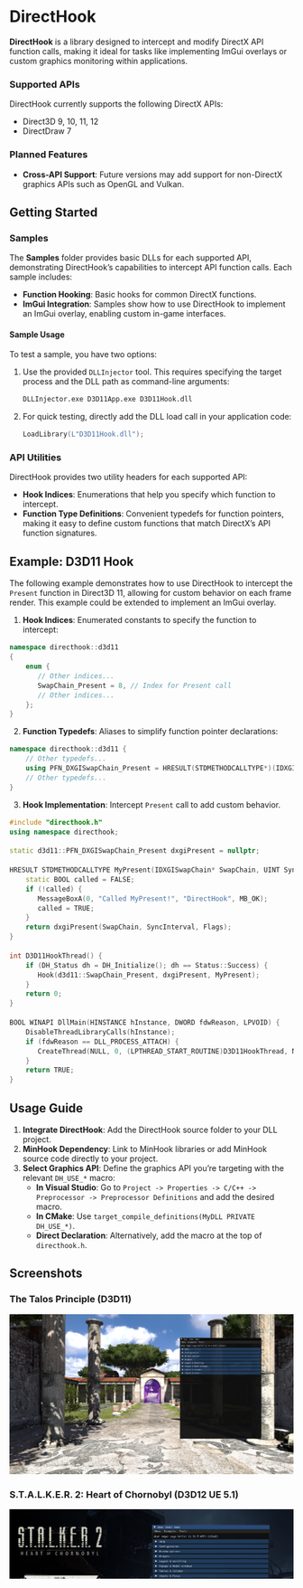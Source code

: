# DirectHook
**DirectHook** is a library designed to intercept and modify DirectX API function calls, making it ideal for tasks like implementing ImGui overlays or custom graphics monitoring within applications.

### Supported APIs
DirectHook currently supports the following DirectX APIs:
- Direct3D 9, 10, 11, 12
- DirectDraw 7

### Planned Features
- **Cross-API Support**: Future versions may add support for non-DirectX graphics APIs such as OpenGL and Vulkan.

## Getting Started

### Samples
The **Samples** folder provides basic DLLs for each supported API, demonstrating DirectHook’s capabilities to intercept API function calls. Each sample includes:

- **Function Hooking**: Basic hooks for common DirectX functions.
- **ImGui Integration**: Samples show how to use DirectHook to implement an ImGui overlay, enabling custom in-game interfaces. 

#### Sample Usage
To test a sample, you have two options:

1. Use the provided `DLLInjector` tool. This requires specifying the target process and the DLL path as command-line arguments:
    ```sh
    DLLInjector.exe D3D11App.exe D3D11Hook.dll
    ```

2. For quick testing, directly add the DLL load call in your application code:
    ```cpp
    LoadLibrary(L"D3D11Hook.dll");
    ```

### API Utilities
DirectHook provides two utility headers for each supported API:

- **Hook Indices**: Enumerations that help you specify which function to intercept.
- **Function Type Definitions**: Convenient typedefs for function pointers, making it easy to define custom functions that match DirectX’s API function signatures.

## Example: D3D11 Hook

The following example demonstrates how to use DirectHook to intercept the `Present` function in Direct3D 11, allowing for custom behavior on each frame render. This example could be extended to implement an ImGui overlay.

1. **Hook Indices**: Enumerated constants to specify the function to intercept:
```cpp
namespace directhook::d3d11
{
    enum {
       // Other indices...
       SwapChain_Present = 8, // Index for Present call
       // Other indices...
    };
}
```
2. **Function Typedefs**: Aliases to simplify function pointer declarations:
```cpp
namespace directhook::d3d11 {
    // Other typedefs...
    using PFN_DXGISwapChain_Present = HRESULT(STDMETHODCALLTYPE*)(IDXGISwapChain*, UINT, UINT);
    // Other typedefs...
}
```
3. **Hook Implementation**: Intercept `Present` call to add custom behavior.
```cpp
#include "directhook.h"
using namespace directhook;

static d3d11::PFN_DXGISwapChain_Present dxgiPresent = nullptr;

HRESULT STDMETHODCALLTYPE MyPresent(IDXGISwapChain* SwapChain, UINT SyncInterval, UINT Flags) {
    static BOOL called = FALSE;
    if (!called) {
       MessageBoxA(0, "Called MyPresent!", "DirectHook", MB_OK);
       called = TRUE;
    }
    return dxgiPresent(SwapChain, SyncInterval, Flags);
}

int D3D11HookThread() {
    if (DH_Status dh = DH_Initialize(); dh == Status::Success) {
       Hook(d3d11::SwapChain_Present, dxgiPresent, MyPresent);
    }
    return 0;
}

BOOL WINAPI DllMain(HINSTANCE hInstance, DWORD fdwReason, LPVOID) {
    DisableThreadLibraryCalls(hInstance);
    if (fdwReason == DLL_PROCESS_ATTACH) {
       CreateThread(NULL, 0, (LPTHREAD_START_ROUTINE)D3D11HookThread, NULL, 0, NULL);
    }
    return TRUE;
}
```
## Usage Guide

1. **Integrate DirectHook**: Add the DirectHook source folder to your DLL project.
2. **MinHook Dependency**: Link to MinHook libraries or add MinHook source code directly to your project.
3. **Select Graphics API**: Define the graphics API you’re targeting with the relevant `DH_USE_*` macro:
   - **In Visual Studio**: Go to `Project -> Properties -> C/C++ -> Preprocessor -> Preprocessor Definitions` and add the desired macro.
   - **In CMake**: Use `target_compile_definitions(MyDLL PRIVATE DH_USE_*)`.
   - **Direct Declaration**: Alternatively, add the macro at the top of `directhook.h`.
  
## Screenshots
### The Talos Principle (D3D11)
![](Screenshots/talos.png "The Talos Principle injected with D3D11Hook.dll") 

### S.T.A.L.K.E.R. 2: Heart of Chornobyl (D3D12 UE 5.1)
![](Screenshots/stalker2.png "The Talos Principle injected with D3D12Hook.dll") 